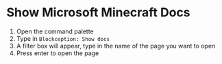 # Show Microsoft Minecraft Docs

1. Open the command palette
2. Type in `Blockception: Show docs`
3. A filter box will appear, type in the name of the page you want to open
4. Press enter to open the page

